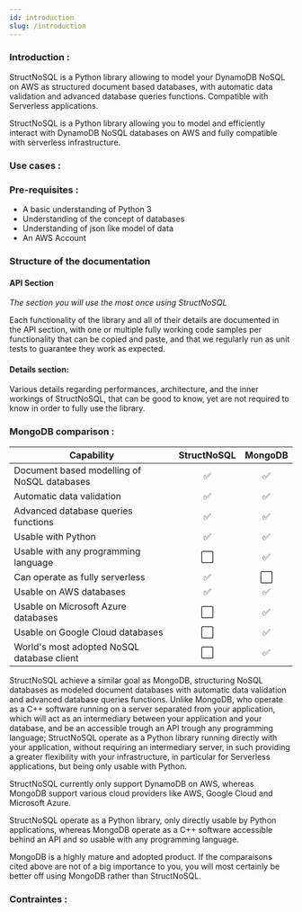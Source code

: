 ```yaml
---
id: introduction
slug: /introduction
---
```


### Introduction :

StructNoSQL is a Python library allowing to model your DynamoDB NoSQL on AWS as structured document based databases,
with automatic data validation and advanced database queries functions. Compatible with Serverless applications.

StructNoSQL is a Python library allowing you to model and efficiently interact with DynamoDB NoSQL databases on AWS
and fully compatible with serverless infrastructure.

### Use cases :



### Pre-requisites :

- A basic understanding of Python 3
- Understanding of the concept of databases
- Understanding of json like model of data
- An AWS Account

### Structure of the documentation

#### API Section
_The section you will use the most once using StructNoSQL_

Each functionality of the library and all of their details are documented in the API section, with one or multiple fully
working code samples per functionality that can be copied and paste, and that we regularly run as unit tests to guarantee 
they work as expected.

#### Details section:

Various details regarding performances, architecture, and the inner workings of StructNoSQL, that can be good to know,
yet are not required to know in order to fully use the library. 

### MongoDB comparison :

| Capability                                   | StructNoSQL | MongoDB |
| -------------------------------------------- | :---------: | :-----: | 
| Document based modelling of NoSQL databases  | ✅          | ✅  
| Automatic data validation                    | ✅          | ✅  
| Advanced database queries functions          | ✅          | ✅  
| Usable with Python                           | ✅          | ✅  
| Usable with any programming language         | ⬜           | ✅  
| Can operate as fully serverless              | ✅          | ⬜  
| Usable on AWS databases                      | ✅          | ✅ 
| Usable on Microsoft Azure databases          | ⬜           | ✅ 
| Usable on Google Cloud databases             | ⬜           | ✅ 
| World's most adopted NoSQL database client   | ⬜           | ✅ 



StructNoSQL achieve a similar goal as MongoDB, structuring NoSQL databases as modeled document databases with automatic 
data validation and advanced database queries functions. Unlike MongoDB, who operate as a C++ software running on a server 
separated from your application, which will act as an intermediary between your application and your database, and be an 
accessible trough an API trough any programming language; StructNoSQL operate as a Python library running directly with 
your application, without requiring an intermediary server, in such providing a greater flexibility with your 
infrastructure, in particular for Serverless applications, but being only usable with Python.

StructNoSQL currently only support DynamoDB on AWS, whereas MongoDB support various cloud providers like AWS, Google 
Cloud and Microsoft Azure.

StructNoSQL operate as a Python library, only directly usable by Python applications, whereas MongoDB operate as a C++ 
software accessible behind an API and so usable with any programming language.

MongoDB is a highly mature and adopted product. If the comparaisons cited above are not of a big importance to you, you 
will most certainly be better off using MongoDB rather than StructNoSQL.


### Contraintes :
